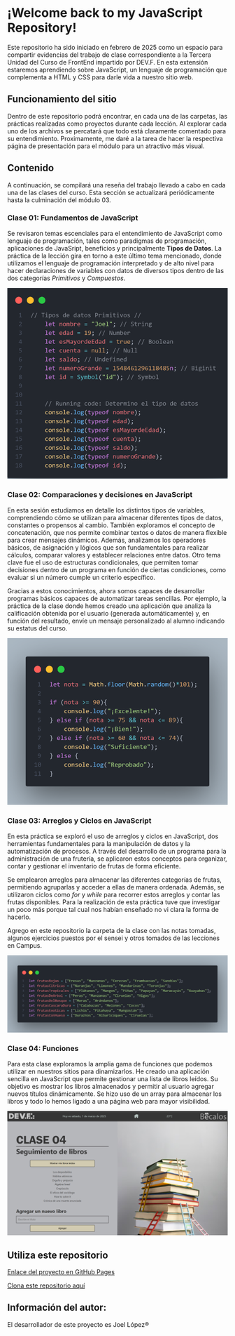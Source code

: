 # ¡Welcome back to my JavaScript Repository!

Este repositorio ha sido iniciado en febrero de 2025 como un espacio para compartir evidencias del trabajo de clase correspondiente a la Tercera Unidad del Curso de FrontEnd impartido por DEV.F. En esta extensión estaremos aprendiendo sobre JavaScript, un lenguaje de programación que complementa a HTML y CSS para darle vida a nuestro sitio web.

## Funcionamiento del sitio
Dentro de este repositorio podrá encontrar, en cada una de las carpetas, las prácticas realizadas como proyectos durante cada lección. 
Al explorar cada uno de los archivos se percatará que todo está claramente comentado para su entendimiento.
Proximamente, me daré a la tarea de hacer la respectiva página de presentación para el módulo para un atractivo más visual.

## Contenido
A continuación, se compilará una reseña del trabajo llevado a cabo en cada una de las clases del curso. Esta sección se actualizará periódicamente hasta la culminación del módulo 03.

### Clase 01: Fundamentos de JavaScript
Se revisaron temas escenciales para el entendimiento de JavaScript como lenguaje de programación, tales como paradigmas de programación, aplicaciones de JavaSript, beneficios y principalmente **Tipos de Datos**.
La práctica de la lección gira en torno a este último tema mencionado, donde utilizamos el lenguaje de programación interpretado y de alto nivel para hacer declaraciones de variables con datos de diversos tipos dentro de las dos categorías *Primitivos* y *Compuestos*.

![Código de Clase01](./img/codeclase01.png)

### Clase 02: Comparaciones y decisiones en JavaScript
En esta sesión estudiamos en detalle los distintos tipos de variables, comprendiendo cómo se utilizan para almacenar diferentes tipos de datos, constantes o propensos al cambio. También exploramos el concepto de concatenación, que nos permite combinar textos o datos de manera flexible para crear mensajes dinámicos. Además, analizamos los operadores básicos, de asignación y lógicos que son fundamentales para realizar cálculos, comparar valores y establecer relaciones entre datos. Otro tema clave fue el uso de estructuras condicionales, que permiten tomar decisiones dentro de un programa en función de ciertas condiciones, como evaluar si un número cumple un criterio específico. 

Gracias a estos conocimientos, ahora somos capaces de desarrollar programas básicos capaces de automatizar tareas sencillas. Por ejemplo, la práctica de la clase donde hemos creado una aplicación que analiza la calificación obtenida por el usuario (generada automáticamente) y, en función del resultado, envíe un mensaje personalizado al alumno indicando su estatus del curso.

![Código de Clase01](./img/codeclase02.png)

### Clase 03: Arreglos y Ciclos en JavaScript
En esta práctica se exploró el uso de arreglos y ciclos en JavaScript, dos herramientas fundamentales para la manipulación de datos y la automatización de procesos. A través del desarrollo de un programa para la administración de una frutería, se aplicaron estos conceptos para organizar, contar y gestionar el inventario de frutas de forma eficiente.

Se emplearon arreglos para almacenar las diferentes categorías de frutas, permitiendo agruparlas y acceder a ellas de manera ordenada. Además, se utilizaron ciclos como *for* y *while* para recorrer estos arreglos y contar las frutas disponibles. Para la realización de esta práctica tuve que investigar un poco más porque tal cual nos habían enseñado no vi clara la forma de hacerlo.

Agrego en este repositorio la carpeta de la clase con las notas tomadas, algunos ejercicios puestos por el sensei y otros tomados de las lecciones en Campus.

![Código de Clase01](./img/codeclase03.png)

### Clase 04: Funciones
Para esta clase exploramos la amplia gama de funciones que podemos utilizar en nuestros sitios para dinamizarlos. He creado una aplicación sencilla en JavaScript que permite gestionar una lista de libros leídos. Su objetivo es mostrar los libros almacenados y permitir al usuario agregar nuevos títulos dinámicamente.
Se hizo uso de un array para almacenar los libros y todo lo hemos ligado a una página web para mayor visibilidad.

![Imagen Clase04](./img/imgclase04.png)




## Utiliza este repositorio
[Enlace del proyecto en GitHub Pages](https://mrinvaderlop.github.io/Modulo03-JS/)

[Clona este repositorio aquí](https://github.com/MrInvaderLop/Modulo03-JS)

## Información del autor:
El desarrollador de este proyecto es Joel López&reg;
